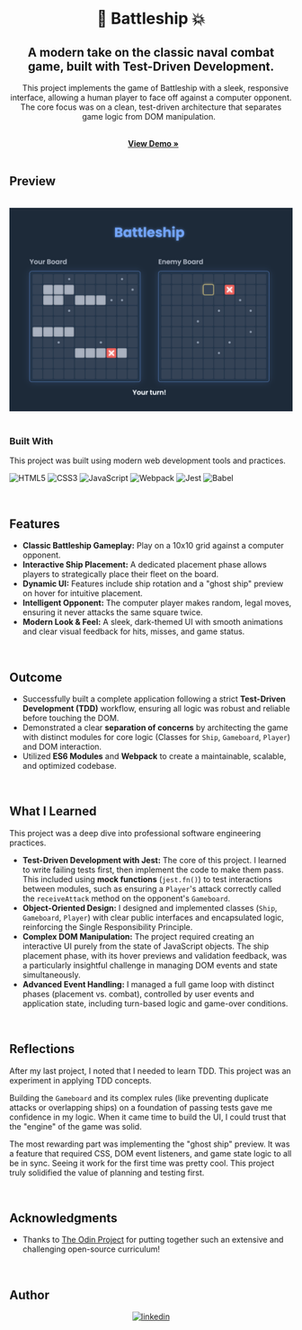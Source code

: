 <div align="center">
    <br>
        <h1>🚢 Battleship 💥</h1>

<h2 align="center">A modern take on the classic naval combat game, built with Test-Driven Development.</h2>

<p align="center">
    This project implements the game of Battleship with a sleek, responsive interface, allowing a human player to face off against a computer opponent. The core focus was on a clean, test-driven architecture that separates game logic from DOM manipulation.
  </p>
  <br />
  <a href="https://errantpianist.github.io/odin-battleship-2/"><strong>View Demo »</strong></a>

</div>

<br>

## Preview

<div align="center">
 <img src="./assets/images/battleship.png" width="700px" alt="Project Preview">
</div>

<br>

### Built With

This project was built using modern web development tools and practices.

![HTML5](https://img.shields.io/badge/html5-%23E34F26.svg?style=for-the-badge&logo=html5&logoColor=white)
![CSS3](https://img.shields.io/badge/css3-%231572B6.svg?style=for-the-badge&logo=css3&logoColor=white)
![JavaScript](https://img.shields.io/badge/javascript-%23323330.svg?style=for-the-badge&logo=javascript&logoColor=%23F7DF1E)
![Webpack](https://img.shields.io/badge/webpack-%238DD6F9.svg?style=for-the-badge&logo=webpack&logoColor=black)
![Jest](https://img.shields.io/badge/-jest-%23C21325?style=for-the-badge&logo=jest&logoColor=white)
![Babel](https://img.shields.io/badge/Babel-F9DC3e?style=for-the-badge&logo=babel&logoColor=black)

<br>

## Features

- **Classic Battleship Gameplay:** Play on a 10x10 grid against a computer opponent.
- **Interactive Ship Placement:** A dedicated placement phase allows players to strategically place their fleet on the board.
- **Dynamic UI:** Features include ship rotation and a "ghost ship" preview on hover for intuitive placement.
- **Intelligent Opponent:** The computer player makes random, legal moves, ensuring it never attacks the same square twice.
- **Modern Look & Feel:** A sleek, dark-themed UI with smooth animations and clear visual feedback for hits, misses, and game status.

<br>

## Outcome

- Successfully built a complete application following a strict **Test-Driven Development (TDD)** workflow, ensuring all logic was robust and reliable before touching the DOM.
- Demonstrated a clear **separation of concerns** by architecting the game with distinct modules for core logic (Classes for `Ship`, `Gameboard`, `Player`) and DOM interaction.
- Utilized **ES6 Modules** and **Webpack** to create a maintainable, scalable, and optimized codebase.

<br>

## What I Learned

This project was a deep dive into professional software engineering practices.

- **Test-Driven Development with Jest:** The core of this project. I learned to write failing tests first, then implement the code to make them pass. This included using **mock functions** (`jest.fn()`) to test interactions between modules, such as ensuring a `Player`'s attack correctly called the `receiveAttack` method on the opponent's `Gameboard`.
- **Object-Oriented Design:** I designed and implemented classes (`Ship`, `Gameboard`, `Player`) with clear public interfaces and encapsulated logic, reinforcing the Single Responsibility Principle.
- **Complex DOM Manipulation:** The project required creating an interactive UI purely from the state of JavaScript objects. The ship placement phase, with its hover previews and validation feedback, was a particularly insightful challenge in managing DOM events and state simultaneously.
- **Advanced Event Handling:** I managed a full game loop with distinct phases (placement vs. combat), controlled by user events and application state, including turn-based logic and game-over conditions.

<br>

## Reflections

After my last project, I noted that I needed to learn TDD. This project was an experiment in applying TDD concepts.

Building the `Gameboard` and its complex rules (like preventing duplicate attacks or overlapping ships) on a foundation of passing tests gave me confidence in my logic. When it came time to build the UI, I could trust that the "engine" of the game was solid.

The most rewarding part was implementing the "ghost ship" preview. It was a feature that required CSS, DOM event listeners, and game state logic to all be in sync. Seeing it work for the first time was pretty cool. This project truly solidified the value of planning and testing first.

<br>

## Acknowledgments

- Thanks to [The Odin Project](https://www.theodinproject.com/) for putting together such an extensive and challenging open-source curriculum!

<br>

## Author

<div align="center">

<a href="https://www.linkedin.com/in/yu-zhou-z-16907521a/" target="_blank">
<img src="https://img.shields.io/badge/linkedin: Yu Zhou Zhang-%2300acee.svg?color=405DE6&style=for-the-badge&logo=linkedin&logoColor=white" alt=linkedin style="margin-bottom: 5px;"/>
</a>

</div>
